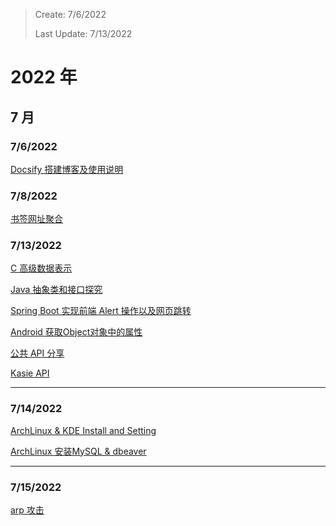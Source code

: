> Create: 7/6/2022
> 
> Last Update: 7/13/2022

# **2022 年**

## **7 月**

### **7/6/2022**

[Docsify 搭建博客及使用说明](/2022/07/docsify.md)

### **7/8/2022**

[书签网址聚合](/2022/07/bookmark.md)

### **7/13/2022**
[C 高级数据表示](/2022/07/c-advanced-data.md)

[Java 抽象类和接口探究](/2022/07/java-base-abstract-class-and-interface.md)

[Spring Boot 实现前端 Alert 操作以及网页跳转](/2022/07/spring-boot-alert-in-browser.md)

[Android 获取Object对象中的属性](/2022/07/android-get-object-value.md)

[公共 API 分享](2022/07/public-api.md)

[Kasie API](/2022/07/kasie-api.md)

---
### **7/14/2022**
[ArchLinux & KDE Install and Setting](/2022/07/archlinux-kde-install-and-setting.md)

[ArchLinux 安装MySQL & dbeaver](/2022/07/archlinux-mysql-dbeaver.md)

---
### **7/15/2022**
[arp 攻击](/2022/07/arp.md)